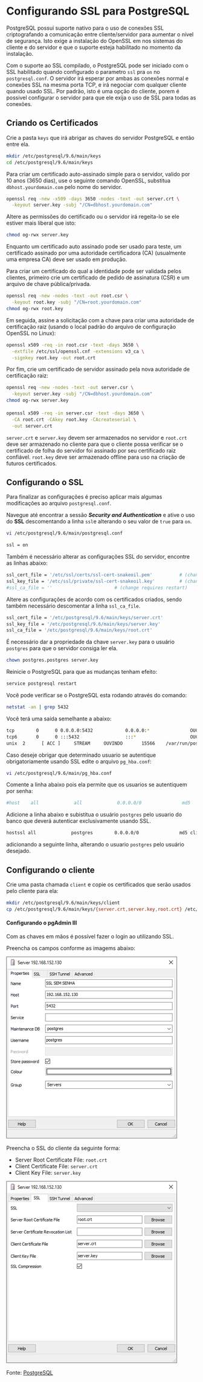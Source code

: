 # Configurando SSL para PostgreSQL

PostgreSQL possui suporte nativo para o uso de conexões SSL criptografando a comunicação entre cliente/servidor para aumentar o nível de segurança. Isto exige a instalação do OpenSSL em nos sistemas do cliente e do servidor e que o suporte esteja habilitado no momento da instalação.

Com o suporte ao SSL compilado, o PostgreSQL pode ser iniciado com o SSL habilitado quando configurado o parametro ``ssl`` pra ``on`` no ``postgresql.conf``. O servidor irá esperar por ambas as conexões normal e conexões SSL na mesma porta TCP, e irá negociar com qualquer cliente quando usado SSL. Por padrão, isto é uma opção do cliente, porem é possivel configurar o servidor para que ele exija o uso de SSL para todas as conexões.

## Criando os Certificados
Crie a pasta ``keys`` que irá abrigar as chaves do servidor PostgreSQL e então entre ela.

```bash
mkdir /etc/postgresql/9.6/main/keys
cd /etc/postgresql/9.6/main/keys
```

Para criar um certificado auto-assinado simple para o servidor, valido por 10 anos (3650 dias), use o seguinte comando OpenSSL, substitua ``dbhost.yourdomain.com`` pelo nome do servidor.

```bash
openssl req -new -x509 -days 3650 -nodes -text -out server.crt \
  -keyout server.key -subj "/CN=dbhost.yourdomain.com"
```

Altere as permissões do certificado ou o servidor irá regeita-lo se ele estiver mais liberal que isto:

```bash
chmod og-rwx server.key
```

Enquanto um certificado auto assinado pode ser usado para teste, um certificado assinado por uma autoridade certificadora (CA) (usualmente uma empresa CA) deve ser usado em produção.

Para criar um certificado do qual a identidade pode ser validada pelos clientes, primeiro crie um certificado de pedido de assinatura (CSR) e um arquivo de chave pública/privada.

```bash
openssl req -new -nodes -text -out root.csr \
  -keyout root.key -subj "/CN=root.yourdomain.com"
chmod og-rwx root.key
```

Em seguida, assine a solicitação com a chave para criar uma autoridade de certificação raiz (usando o local padrão do arquivo de configuração OpenSSL no Linux):

```bash
openssl x509 -req -in root.csr -text -days 3650 \
  -extfile /etc/ssl/openssl.cnf -extensions v3_ca \
  -signkey root.key -out root.crt
```

Por fim, crie um certificado de servidor assinado pela nova autoridade de certificação raiz:

```bash
openssl req -new -nodes -text -out server.csr \
  -keyout server.key -subj "/CN=dbhost.yourdomain.com"
chmod og-rwx server.key

openssl x509 -req -in server.csr -text -days 3650 \
  -CA root.crt -CAkey root.key -CAcreateserial \
  -out server.crt
```

``server.crt`` e ``server.key`` devem ser armazenados no servidor e ``root.crt`` deve ser armazenado no cliente para que o cliente possa verificar se o certificado de folha do servidor foi assinado por seu certificado raiz confiável. ``root.key`` deve ser armazenado offline para uso na criação de futuros certificados.

## Configurando o SSL
Para finalizar as configurações é preciso aplicar mais algumas modificações ao arquivo ``postgresql.conf``.

Navegue até encontrar a sessão _**Security and Authentication**_ e ative o uso do **SSL** descomentando a linha ``ssl``e alterando o seu valor de ``true`` para ``on``.
```bash
vi /etc/postgresql/9.6/main/postgresql.conf
```

```bash
ssl = on
```

Também é necessário alterar as configurações SSL do servidor, encontre as linhas abaixo:

```bash
ssl_cert_file = '/etc/ssl/certs/ssl-cert-snakeoil.pem'          # (change requires restart)
ssl_key_file = '/etc/ssl/private/ssl-cert-snakeoil.key'         # (change requires restart)
#ssl_ca_file = ''                       # (change requires restart)
```

Altere as configurações de acordo com os certificados criados, sendo também necessário descomentar a linha ``ssl_ca_file``.

```bash
ssl_cert_file = '/etc/postgresql/9.6/main/keys/server.crt'
ssl_key_file = '/etc/postgresql/9.6/main/keys/server.key'
ssl_ca_file = '/etc/postgresql/9.6/main/keys/root.crt'
```

É necessário dar a propriedade da chave ``server.key`` para o usuário ``postgres`` para que o servidor consiga ler ela. 

```bash
chown postgres.postgres server.key
```

Reinicie o PostgreSQL para que as mudanças tenham efeito:

```bash
service postgresql restart
```

Você pode verificar se o PostgreSQL esta rodando através do comando:

```bash
netstat -an | grep 5432
```

Você terá uma saída semelhante a abaixo:

```bash
tcp        0      0 0.0.0.0:5432            0.0.0.0:*               OUÇA
tcp6       0      0 :::5432                 :::*                    OUÇA
unix  2      [ ACC ]     STREAM     OUVINDO       15566    /var/run/postgresql/.s.PGSQL.5432
``` 

Caso deseje obrigar que determinado usuario se autentique obrigatoriamente usando SSL edite o arquivo ``pg_hba.conf``:

```bash
vi /etc/postgresql/9.6/main/pg_hba.conf
```

Comente a linha abaixo pois ela permite que os usuarios se autentiquem por senha:

```bash
#host    all             all             0.0.0.0/0               md5
```

Adicione a linha abaixo e subistitua o usuário ``postgres`` pelo usuario do banco que deverá autenticar exclusivamente usando SSL.
```bash
hostssl all             postgres        0.0.0.0/0               md5 clientcert=1
```

adicionando a seguinte linha, alterando o usuario ``postgres`` pelo usuário desejado.

## Configurando o cliente

Crie uma pasta chamada ``client`` e copie os certificados que serão usados pelo cliente para ela:

```bash
mkdir /etc/postgresql/9.6/main/keys/client
cp /etc/postgresql/9.6/main/keys/{server.crt,server.key,root.crt} /etc/postgresql/9.6/main/keys/client
```

#### Configurando o pgAdmin III

Com as chaves em mãos é possível fazer o login ao utilizando SSL.

Preencha os campos conforme as imagems abaixo:

![pgadmin_add_server_proprieties](./images/pgadmin_add_server_proprieties.png)

Preencha o SSL do cliente da seguinte forma:

* Server Root Certificate File: ``root.crt``
* Client Certificate File: ``server.crt``
* Client Key File: ``server.key``

![pgadmin_add_server_ssl](./images/pgadmin_add_server_ssl.png)



Fonte: [PostgreSQL](https://www.postgresql.org/docs/9.6/ssl-tcp.html)